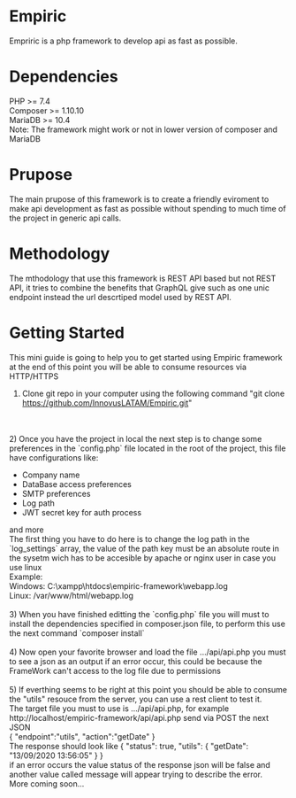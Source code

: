 # Empiric
Empriric is a php framework to develop api as fast as possible.
# Dependencies
PHP >= 7.4
<br>
Composer >= 1.10.10
<br>
MariaDB >= 10.4
<br>
Note: The framework might work or not in lower version of composer and MariaDB

# Prupose
The main prupose of this framework is to create a friendly eviroment to make api development as fast as possible without spending to much time of the project in generic api calls.

# Methodology
The mthodology that use this framework is REST API based but not REST API, it tries to combine the benefits that GraphQL give such as one unic endpoint instead the url descrtiped model used by REST API.

# Getting Started
This mini guide is going to help you to get started using Empiric framework at the end of this point you will be able to consume resources via HTTP/HTTPS
<br>
1) Clone git repo in your computer using the following command
"git clone https://github.com/InnovusLATAM/Empiric.git"
<br>
<br>
2) Once you have the project in local the next step is to change some preferences in the `config.php` file located in the root of the project, this file have configurations like:
<ul>
    <li>Company name</li>
    <li>DataBase access preferences</li>
    <li>SMTP preferences</li>
    <li>Log path</li>
    <li>JWT secret key for auth process</li>
</ul>
and more
<br>
The first thing you have to do here is to change the log path in the `log_settings` array, the value of the path key must be an absolute route in the sysetm wich has to be accesible by apache or nginx user in case you use linux
<br>
Example:
<br>
Windows: C:\xampp\htdocs\empiric-framework\webapp.log
<br>
Linux: /var/www/html/webapp.log
<br>
<br>
3) When you have finished editting the `config.php` file you will must to install the dependencies specified in composer.json file, to perform this use the next command `composer install`
<br>
<br>
4) Now open your favorite browser and load the file .../api/api.php you must to see a json as an output if an error occur, this could be because the FrameWork can't access to the log file due to permissions
<br>
<br>
5) If everthing seems to be right at this point you should be able to consume the "utils" resouce from the server, you can use a rest client to test it.
<br>
The target file you must to use is .../api/api.php, for example http://localhost/empiric-framework/api/api.php send via POST the next JSON
<br>
{
	"endpoint":"utils",
	"action":"getDate"
}
<br>
The response should look like
{
  "status": true,
  "utils": {
    "getDate": "13/09/2020 13:56:05"
  }
}
<br>
if an error occurs the value status of the response json will be false and another value called message will appear trying to describe the error.
<br>
More coming soon...